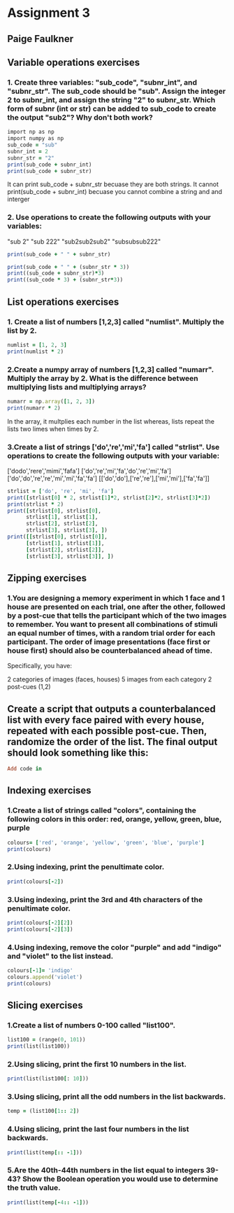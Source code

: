 # Assignment 3
## Paige Faulkner
## Variable operations exercises
### 1. Create three variables: "sub_code", "subnr_int", and "subnr_str". The sub_code should be "sub". Assign the integer 2 to subnr_int, and assign the string "2" to subnr_str. Which form of subnr (int or str) can be added to sub_code to create the output "sub2"? Why don't both work?

```ruby
import np as np
import numpy as np
sub_code = "sub"
subnr_int = 2
subnr_str = "2"
print(sub_code + subnr_int)
print(sub_code + subnr_str)
```
It can print sub_code + subnr_str becuase they are both strings. It cannot print(sub_code + subnr_int) becuase you cannot combine a string and and interger

### 2. Use operations to create the following outputs with your variables:
"sub 2"
"sub 222"
"sub2sub2sub2"
"subsubsub222"

```ruby
print(sub_code + " " + subnr_str)

print(sub_code + " " + (subnr_str * 3))
print((sub_code + subnr_str)*3)
print((sub_code * 3) + (subnr_str*3))
```

## List operations exercises
### 1. Create a list of numbers [1,2,3] called "numlist". Multiply the list by 2.
```ruby
numlist = [1, 2, 3]
print(numlist * 2)
```
### 2.Create a numpy array of numbers [1,2,3] called "numarr". Multiply the array by 2. What is the difference between multiplying lists and multiplying arrays?
```ruby
numarr = np.array([1, 2, 3])
print(numarr * 2)
```
In the array, it multplies each number in the list whereas, lists repeat the lists two limes when times by 2.


### 3.Create a list of strings ['do','re','mi','fa'] called "strlist". Use operations to create the following outputs with your variable:
['dodo','rere','mimi','fafa']
['do','re','mi','fa','do','re','mi','fa']
['do','do','re','re','mi','mi','fa','fa']
[['do','do'],['re','re'],['mi','mi'],['fa','fa']]
```ruby
strlist = ['do', 're', 'mi', 'fa']
print([strlist[0] * 2, strlist[1]*2, strlist[2]*2, strlist[3]*2])
print(strlist * 2)
print([strlist[0], strlist[0],
      strlist[1], strlist[1],
      strlist[2], strlist[2],
      strlist[3], strlist[3], ])
print([[strlist[0], strlist[0]],
      [strlist[1], strlist[1]],
      [strlist[2], strlist[2]],
      [strlist[3], strlist[3]], ])
```

## Zipping exercises
### 1.You are designing a memory experiment in which 1 face and 1 house are presented on each trial, one after the other, followed by a post-cue that tells the participant which of the two images to remember. You want to present all combinations of stimuli an equal number of times, with a random trial order for each participant. The order of image presentations (face first or house first) should also be counterbalanced ahead of time.
Specifically, you have:

2 categories of images (faces, houses)
5 images from each category
2 post-cues (1,2)

## Create a script that outputs a counterbalanced list with every face paired with every house, repeated with each possible post-cue. Then, randomize the order of the list. The final output should look something like this:
```ruby
Add code in
```


## Indexing exercises
### 1.Create a list of strings called "colors", containing the following colors in this order: red, orange, yellow, green, blue, purple
```ruby
colours= ['red', 'orange', 'yellow', 'green', 'blue', 'purple']
print(colours)
```
### 2.Using indexing, print the penultimate color.
```ruby
print(colours[-2])
```

### 3.Using indexing, print the 3rd and 4th characters of the penultimate color.
```ruby
print(colours[-2][2])
print(colours[-2][3])
```
### 4.Using indexing, remove the color "purple" and add "indigo" and "violet" to the list instead.
```ruby
colours[-1]= 'indigo'
colours.append('violet')
print(colours)
```
## Slicing exercises
### 1.Create a list of numbers 0-100 called "list100".
```ruby
list100 = (range(0, 101))
print(list(list100))
```
### 2.Using slicing, print the first 10 numbers in the list.
```ruby
print(list(list100[: 10]))
```
### 3.Using slicing, print all the odd numbers in the list backwards.
```ruby
temp = (list100[1:: 2])
```

### 4.Using slicing, print the last four numbers in the list backwards.
```ruby
print(list(temp[:: -1]))
```
### 5.Are the 40th-44th numbers in the list equal to integers 39-43? Show the Boolean operation you would use to determine the truth value.
```ruby
print(list(temp[-4:: -1]))
```
